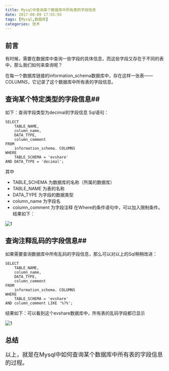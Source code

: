 ```yaml
---
title: Mysql中查询某个数据库中所有表的字段信息
date: 2017-08-09 17:55:55 
tags: [Mysql,数据库]
categories: 技术
---
```

## 前言 ##
有时候，需要在数据库中查询一些字段的具体信息，而这些字段又存在于不同的表中，那么我们如何来查询呢？

在每一个数据库链接的information_schema数据库中，存在这样一张表——COLUMNS，它记录了这个数据库中所有表的字段信息。
## 查询某个特定类型的字段信息##
如下：查询字段类型为decimal的字段信息
Sql语句：

```
SELECT
	TABLE_NAME,
	column_name,
	DATA_TYPE,
	column_comment
FROM
	information_schema. COLUMNS
WHERE
	TABLE_SCHEMA = 'evshare'
AND DATA_TYPE = 'decimal';
```

其中

 - TABLE_SCHEMA 为数据库的名称（所属的数据库）
 - TABLE_NAME 为表的名称
 - DATA_TYPE 为字段的数据类型
 - column_name  为字段名
 - column_comment 为字段注释
在Where的条件语句中，可以加入限制条件。
结果如下：

![1](http://osuskkx7k.bkt.clouddn.com/clipboard1.png) 

## 查询注释乱码的字段信息##

如果需要查询数据库中所有乱码的字段信息，那么可以对以上的Sql稍稍改进：

```
SELECT
	TABLE_NAME,
	column_name,
	DATA_TYPE,
	column_comment
FROM
	information_schema. COLUMNS
WHERE
	TABLE_SCHEMA = 'evshare'
AND column_comment LIKE '%?%';
```

结果如下：可以看到这个evshare数据库中，所有表的乱码字段都已显示

![1](http://osuskkx7k.bkt.clouddn.com/clipboard3.png) 

## 总结 ##

<font size="4">以上，就是在Mysql中如何查询某个数据库中所有表的字段信息的过程。